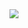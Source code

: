 <img src="https://capsule-render.vercel.app/api?type=waving&color=auto&height=200&section=header&text=Mang9oo&nbsp;&nbsp;Github!&fontSize=90" />
<!--
**Mang9oo/Mang9oo** is a ✨ _special_ ✨ repository because its `README.md` (this file) appears on your GitHub profile.

Here are some ideas to get you started:

- 🔭 I’m currently working on ...
- 🌱 I’m currently learning ...
- 👯 I’m looking to collaborate on ...
- 🤔 I’m looking for help with ...
- 💬 Ask me about ...
- 📫 How to reach me: ...
- 😄 Pronouns: ...
- ⚡ Fun fact: ...
-->
